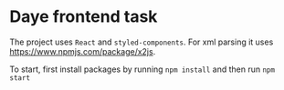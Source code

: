 # Daye frontend task

The project uses `React` and `styled-components`. For xml parsing it uses https://www.npmjs.com/package/x2js. 

To start, first install packages by running `npm install` and then run `npm start`
